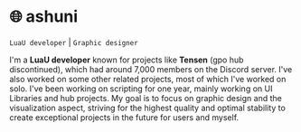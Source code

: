 # 🌐 ashuni

`LuaU developer` | `Graphic designer`

I'm a **LuaU developer** known for projects like **Tensen** (gpo hub discontinued), which had around 7,000 members on the Discord server. I've also worked on some other related projects, most of which I've worked on solo. I've been working on scripting for one year, mainly working on UI Libraries and hub projects. My goal is to focus on graphic design and the visualization aspect, striving for the highest quality and optimal stability to create exceptional projects in the future for users and myself.
